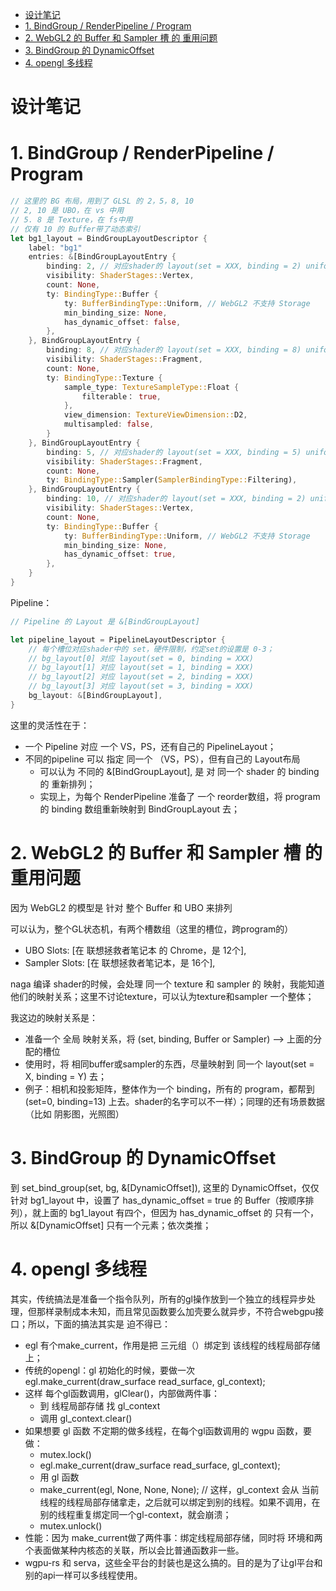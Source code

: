 - [设计笔记](#设计笔记)
- [1. BindGroup / RenderPipeline / Program](#1-bindgroup--renderpipeline--program)
- [2. WebGL2 的 Buffer 和 Sampler 槽 的 重用问题](#2-webgl2-的-buffer-和-sampler-槽-的-重用问题)
- [3. BindGroup 的 DynamicOffset](#3-bindgroup-的-dynamicoffset)
- [4. opengl 多线程](#4-opengl-多线程)

# 设计笔记

# 1. BindGroup / RenderPipeline / Program

``` rust
// 这里的 BG 布局，用到了 GLSL 的 2，5，8, 10
// 2, 10 是 UBO，在 vs 中用
// 5. 8 是 Texture，在 fs中用
// 仅有 10 的 Buffer带了动态索引
let bg1_layout = BindGroupLayoutDescriptor {
    label: "bg1"
    entries: &[BindGroupLayoutEntry {
        binding: 2, // 对应shader的 layout(set = XXX, binding = 2) uniform`
        visibility: ShaderStages::Vertex,
        count: None,
        ty: BindingType::Buffer {
            ty: BufferBindingType::Uniform, // WebGL2 不支持 Storage
            min_binding_size: None,
            has_dynamic_offset: false,
        },
    }, BindGroupLayoutEntry {
        binding: 8, // 对应shader的 layout(set = XXX, binding = 8) uniform`
        visibility: ShaderStages::Fragment,
        count: None,
        ty: BindingType::Texture {
            sample_type: TextureSampleType::Float {
                filterable： true,
            },
            view_dimension: TextureViewDimension::D2,
            multisampled: false,
        }
    }, BindGroupLayoutEntry {
        binding: 5, // 对应shader的 layout(set = XXX, binding = 5) uniform`
        visibility: ShaderStages::Fragment,
        count: None,
        ty: BindingType::Sampler(SamplerBindingType::Filtering),
    }, BindGroupLayoutEntry {
        binding: 10, // 对应shader的 layout(set = XXX, binding = 2) uniform`
        visibility: ShaderStages::Vertex,
        count: None,
        ty: BindingType::Buffer {
            ty: BufferBindingType::Uniform, // WebGL2 不支持 Storage
            min_binding_size: None,
            has_dynamic_offset: true,
        },
    }
}
```

Pipeline：

``` rust
// Pipeline 的 Layout 是 &[BindGroupLayout]

let pipeline_layout = PipelineLayoutDescriptor {
    // 每个槽位对应shader中的 set，硬件限制，约定set的设置是 0-3；
    // bg_layout[0] 对应 layout(set = 0, binding = XXX)
    // bg_layout[1] 对应 layout(set = 1, binding = XXX)
    // bg_layout[2] 对应 layout(set = 2, binding = XXX)
    // bg_layout[3] 对应 layout(set = 3, binding = XXX)
    bg_layout: &[BindGroupLayout],
}
```

这里的灵活性在于：

+ 一个 Pipeline 对应 一个 VS，PS，还有自己的 PipelineLayout；
+ 不同的pipeline 可以 指定 同一个 （VS，PS），但有自己的 Layout布局
    - 可以认为 不同的 &[BindGroupLayout], 是 对 同一个 shader 的 binding 的 重新排列；
    - 实现上，为每个 RenderPipeline 准备了 一个 reorder数组，将  program的 binding 数组重新映射到 BindGroupLayout 去；

# 2. WebGL2 的 Buffer 和 Sampler 槽 的 重用问题

因为 WebGL2 的模型是 针对 整个 Buffer 和 UBO 来排列

可以认为，整个GL状态机，有两个槽数组（这里的槽位，跨program的）

+ UBO Slots: [在 联想拯救者笔记本 的 Chrome，是 12个],
+ Sampler Slots: [在 联想拯救者笔记本，是 16个],

naga 编译 shader的时候，会处理 同一个 texture 和 sampler 的 映射，我能知道他们的映射关系；这里不讨论texture，可以认为texture和sampler 一个整体；

我这边的映射关系是：

+ 准备一个 全局 映射关系，将 (set, binding, Buffer or Sampler) --> 上面的分配的槽位
+ 使用时，将 相同buffer或sampler的东西，尽量映射到 同一个 layout(set = X, binding = Y) 去；
+ 例子：相机和投影矩阵，整体作为一个 binding，所有的 program，都帮到 (set=0, binding=13) 上去。shader的名字可以不一样）；同理的还有场景数据（比如  阴影图，光照图）

# 3. BindGroup 的 DynamicOffset

到 set_bind_group(set, bg, &[DynamicOffset]), 这里的 DynamicOffset，仅仅针对 bg1_layout 中，设置了 has_dynamic_offset = true 的 Buffer（按顺序排列），就上面的  bg1_layout 有四个，但因为 has_dynamic_offset 的 只有一个，所以 &[DynamicOffset] 只有一个元素；依次类推；

# 4. opengl 多线程

其实，传统搞法是准备一个指令队列，所有的gl操作放到一个独立的线程异步处理，但那样录制成本未知，而且常见函数要么加壳要么就异步，不符合webgpu接口；所以，下面的搞法其实是 迫不得已：

+ egl 有个make_current，作用是把 三元组（）绑定到 该线程的线程局部存储上；
+ 传统的opengl：gl 初始化的时候，要做一次 egl.make_current(draw_surface read_surface, gl_context);
+ 这样 每个gl函数调用，glClear()，内部做两件事：
    - 到 线程局部存储 找 gl_context
    - 调用 gl_context.clear()
+ 如果想要 gl 函数 不定期的做多线程，在每个gl函数调用的 wgpu 函数，要做：
    - mutex.lock()
    - egl.make_current(draw_surface read_surface, gl_context);
    - 用 gl 函数
    - make_current(egl, None, None, None); // 这样，gl_context 会从 当前线程的线程局部存储拿走，之后就可以绑定到别的线程。如果不调用，在别的线程重复绑定同一个gl-context，就会崩溃；
    - mutex.unlock()
+ 性能：因为 make_current做了两件事：绑定线程局部存储，同时将 环境和两个表面做某种内核态的关联，所以会比普通函数非一些。
+ wgpu-rs 和 serva，这些全平台的封装也是这么搞的。目的是为了让gl平台和别的api一样可以多线程使用。